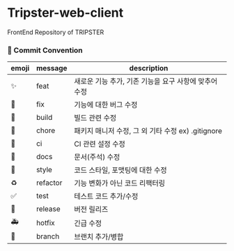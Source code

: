 # Tripster-web-client
FrontEnd Repository of TRIPSTER
### 📌 Commit Convention

| emoji                       | message  | description                                           |
| --------------------------- | -------- | ----------------------------------------------------- |
| :sparkles:                  | feat     | 새로운 기능 추가, 기존 기능을 요구 사항에 맞추어 수정 |
| :bug:                       | fix      | 기능에 대한 버그 수정                                 |
| :green_heart:               | build    | 빌드 관련 수정                                        |
| :pushpin:                   | chore    | 패키지 매니저 수정, 그 외 기타 수정 ex) .gitignore    |
| :construction_worker:       | ci       | CI 관련 설정 수정                                     |
| :closed_book:               | docs     | 문서(주석) 수정                                       |
| :art:                       | style    | 코드 스타일, 포맷팅에 대한 수정                       |
| :recycle:                   | refactor | 기능 변화가 아닌 코드 리팩터링                        |
| :white_check_mark:          | test     | 테스트 코드 추가/수정                                 |
| :bookmark:                  | release  | 버전 릴리즈                                           |
| :ambulance:                 | hotfix   | 긴급 수정                                             |
| :twisted_rightwards_arrows: | branch   | 브랜치 추가/병합                                      |
